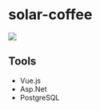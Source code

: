 # solar-coffee
<img src="https://i.ibb.co/YbpKMWB/Solar-Coffee.jpg"/>
<h2>Tools</h2>
<ul>
<li>Vue.js</li>
<li>Asp.Net</li>
<li>PostgreSQL</li>
</ul>
  
